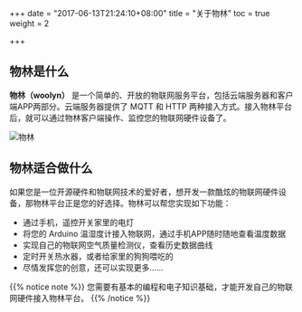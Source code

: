 +++
date = "2017-06-13T21:24:10+08:00"
title = "关于物林"
toc = true
weight = 2

+++

## 物林是什么

**物林（woolyn）** 是一个简单的、开放的物联网服务平台，包括云端服务器和客户端APP两部分。云端服务器提供了 MQTT 和 HTTP 两种接入方式。接入物林平台后，就可以通过物林客户端操作、监控您的物联网硬件设备了。

![物林](/images/about.png)


## 物林适合做什么

如果您是一位开源硬件和物联网技术的爱好者，想开发一款酷炫的物联网硬件设备，那物林平台正是您的好选择。物林可以帮您实现如下功能：

- 通过手机，遥控开关家里的电灯
- 将您的 Arduino 温湿度计接入物联网，通过手机APP随时随地查看温度数据
- 实现自己的物联网空气质量检测仪，查看历史数据曲线
- 定时开关热水器，或者给家里的狗狗喂吃的
- 尽情发挥您的创意，还可以实现更多……

{{% notice note %}}
您需要有基本的编程和电子知识基础，才能开发自己的物联网硬件接入物林平台。
{{% /notice %}}